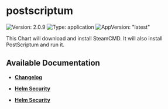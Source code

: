 # postscriptum

![Version: 2.0.9](https://img.shields.io/badge/Version-2.0.9-informational?style=flat-square) ![Type: application](https://img.shields.io/badge/Type-application-informational?style=flat-square) ![AppVersion: "latest"](https://img.shields.io/badge/AppVersion-"latest"-informational?style=flat-square)

This Chart will download and install SteamCMD. It will also install PostScriptum and run it.

## Available Documentation

- [**Changelog**](CHANGELOG)

- [**Helm Security**](container-security)

- [**Helm Security**](helm-security)

